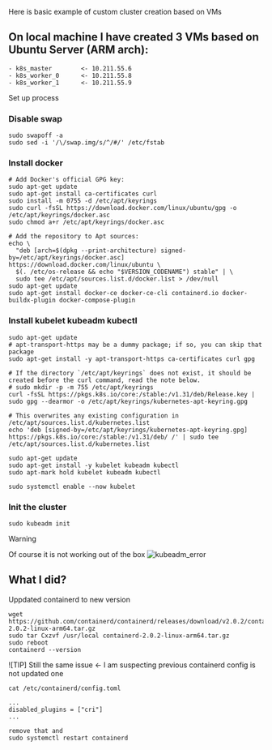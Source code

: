 Here is basic example of custom cluster creation based on VMs

## On local machine I have created 3 VMs based on Ubuntu Server (ARM arch):
```
- k8s_master        <- 10.211.55.6
- k8s_worker_0      <- 10.211.55.8
- k8s_worker_1      <- 10.211.55.9
```

Set up process
### Disable swap
```
sudo swapoff -a
sudo sed -i '/\/swap.img/s/^/#/' /etc/fstab
```

### Install docker
```
# Add Docker's official GPG key:
sudo apt-get update
sudo apt-get install ca-certificates curl
sudo install -m 0755 -d /etc/apt/keyrings
sudo curl -fsSL https://download.docker.com/linux/ubuntu/gpg -o /etc/apt/keyrings/docker.asc
sudo chmod a+r /etc/apt/keyrings/docker.asc

# Add the repository to Apt sources:
echo \
  "deb [arch=$(dpkg --print-architecture) signed-by=/etc/apt/keyrings/docker.asc] https://download.docker.com/linux/ubuntu \
  $(. /etc/os-release && echo "$VERSION_CODENAME") stable" | \
  sudo tee /etc/apt/sources.list.d/docker.list > /dev/null
sudo apt-get update
sudo apt-get install docker-ce docker-ce-cli containerd.io docker-buildx-plugin docker-compose-plugin
```

### Install kubelet kubeadm kubectl
```
sudo apt-get update
# apt-transport-https may be a dummy package; if so, you can skip that package
sudo apt-get install -y apt-transport-https ca-certificates curl gpg

# If the directory `/etc/apt/keyrings` does not exist, it should be created before the curl command, read the note below.
# sudo mkdir -p -m 755 /etc/apt/keyrings
curl -fsSL https://pkgs.k8s.io/core:/stable:/v1.31/deb/Release.key | sudo gpg --dearmor -o /etc/apt/keyrings/kubernetes-apt-keyring.gpg

# This overwrites any existing configuration in /etc/apt/sources.list.d/kubernetes.list
echo 'deb [signed-by=/etc/apt/keyrings/kubernetes-apt-keyring.gpg] https://pkgs.k8s.io/core:/stable:/v1.31/deb/ /' | sudo tee /etc/apt/sources.list.d/kubernetes.list

sudo apt-get update
sudo apt-get install -y kubelet kubeadm kubectl
sudo apt-mark hold kubelet kubeadm kubectl

sudo systemctl enable --now kubelet
```

### Init the cluster
```
sudo kubeadm init
```

> [!WARNING]
> Of course it is not working out of the box
> ![kubeadm_error](https://krzysztofbrzozowski.com/media/2025/01/28/error_kubeadm_init.png)

## What I did?
Uppdated containerd to new version
```
wget https://github.com/containerd/containerd/releases/download/v2.0.2/containerd-2.0.2-linux-arm64.tar.gz
sudo tar Cxzvf /usr/local containerd-2.0.2-linux-arm64.tar.gz
sudo reboot
containerd --version
```

![TIP]
Still the same issue <- I am suspecting previous containerd config is not updated one
```
cat /etc/containerd/config.toml

...
disabled_plugins = ["cri"] 
...

remove that and
sudo systemctl restart containerd
```